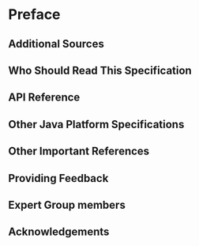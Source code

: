 # Preface

## Additional Sources

## Who Should Read This Specification

## API Reference

## Other Java Platform Specifications

## Other Important References

## Providing Feedback

## Expert Group members

## Acknowledgements